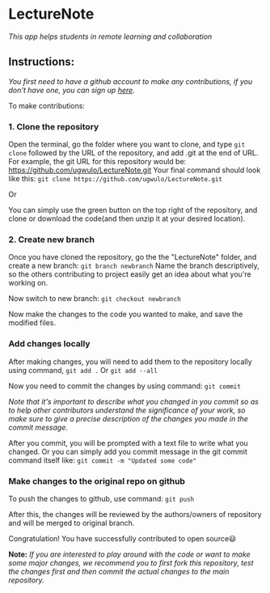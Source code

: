 # LectureNote
*This app helps students in remote learning and collaboration*

## Instructions:
*You first need to have a github account to make any contributions, if you don't have one, you can sign up [here](https://github.com/).*

To make contributions:

### 1. Clone the repository

Open the terminal, go the folder where you want to clone, and type `git clone` followed by the URL of the repository, and add .git at the end of URL. For example, the git URL for this repository would be:
https://github.com/ugwulo/LectureNote.git
Your final command should look like this:
`git clone https://github.com/ugwulo/LectureNote.git`

Or

You can simply use the green button on the top right of the repository, and clone or download the code(and then unzip it at your desired location).

### 2. Create new branch

Once you have cloned the repository, go the the "LectureNote" folder, and create a new branch:
`git branch newbranch`
Name the branch descriptively, so the others contributing to project easily get an idea about what you're working on.

Now switch to new branch:
`git checkout newbranch`

Now make the changes to the code you wanted to make, and save the modified files.

### Add changes locally

After making changes, you will need to add them to the repository locally using command,
`git add .`
Or
`git add --all`

Now you need to commit the changes by using command:
`git commit`

*Note that it's important to describe what you changed in you commit so as to help other contributors understand the significance of your work, so make sure to give a precise description of the changes you made in the commit message.*

After you commit, you will be prompted with a text file to write what you changed. Or you can simply add you commit message in the git commit command itself like:
`git commit -m "Updated some code"`

### Make changes to the original repo on github
To push the changes to github, use command:
`git push`

After this, the changes will be reviewed by the authors/owners of repository and will be merged to original branch.

Congratulation! You have successfully contributed to open source😃


**Note:** *If you are interested to play around with the code or want to make some major changes, we recommend you to first fork this repository, test the changes first and then commit the actual changes to the main repository.*
